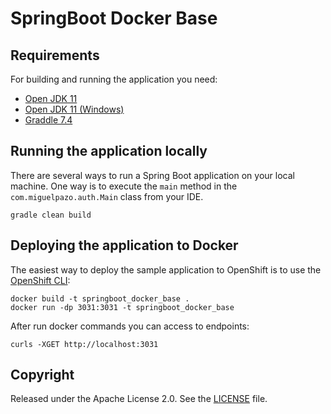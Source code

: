 # SpringBoot Docker Base

## Requirements

For building and running the application you need:

- [Open JDK 11](https://www.openlogic.com/openjdk-downloads)
- [Open JDK 11 (Windows)](https://docs.microsoft.com/es-es/java/openjdk/download)
- [Graddle 7.4](https://gradle.org/install)

## Running the application locally

There are several ways to run a Spring Boot application on your local machine. One way is to execute the `main` method
in the `com.miguelpazo.auth.Main` class from your IDE.

```shell
gradle clean build
```

## Deploying the application to Docker

The easiest way to deploy the sample application to OpenShift is to use
the [OpenShift CLI](https://docs.openshift.org/latest/cli_reference/index.html):

```shell
docker build -t springboot_docker_base .
docker run -dp 3031:3031 -t springboot_docker_base
```

After run docker commands you can access to endpoints:

```shell
curls -XGET http://localhost:3031
```

## Copyright

Released under the Apache License 2.0. See
the [LICENSE](https://github.com/codecentric/springboot-sample-app/blob/master/LICENSE) file.
